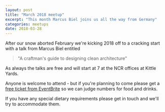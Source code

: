 ```yaml
---
layout: post
title: "March 2018 meetup"
excerpt: "This month Marcus Biel joins us all the way from Germany"
categories: meetups 
date: 2018-03-28
---
```


After our snow aborted February we're kicking 2018 off to a cracking start with a talk from Marcus Biel entitled

> "A craftman's guide to designing clean architecture"

As always the talks are free and will start at 7 at the NCR offices at Kittle Yards.

Anyone is welcome to attend - but if you're planning to come please get a [free ticket from EventBrite](https://www.eventbrite.co.uk/e/edjug-march-meetup-tickets-44400897279) so we can judge numbers for food and drinks.

If you have any special dietary requirements please get in touch and we'll try to accommodate them.

